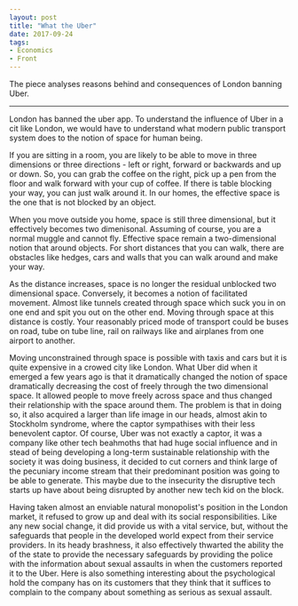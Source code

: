 ```yaml
---
layout: post
title: "What the Uber"
date: 2017-09-24
tags:
- Economics
- Front
---
```


The piece analyses reasons behind and consequences of London banning Uber.

--- 


London has banned the uber app. To understand the influence of Uber in a cit like London, we would have to understand what modern public transport system does to the notion of space for human being. 

If you are sitting in a room, you are likely to be able to move in three dimensions or three directions - left or right, forward or backwards and up or down. So, you can grab the coffee on the right, pick up a pen from the floor and walk forward with your cup of coffee. If there is table blocking your way, you can just walk around it. In our homes, the effective space is the one that is not blocked by an object. 

When you move outside you home, space is still three dimensional, but it effectively becomes two dimenisonal. Assuming of course, you are a normal muggle and cannot fly. Effective space remain a two-dimensional notion that around objects. For short distances that you can walk, there are obstacles like hedges, cars and walls that you can walk around and make your way. 

As the distance increases, space is no longer the residual unblocked two dimensional space. Conversely, it becomes a notion of facilitated movement. Almost like tunnels created through space which suck you in on one end and spit you out on the other end. Moving through space at this distance is costly. Your reasonably priced mode of transport could be buses on road, tube on tube line, rail on railways like and airplanes from one airport to another. 


Moving unconstrained through space is possible with taxis and cars but it is quite expensive in a crowed city like London. What Uber did when it emerged a few years ago is that it dramatically changed the notion of space dramatically decreasing the cost of freely through the two dimensional space. It allowed people to move freely across space and thus changed their relationship with the space around them. The problem is that in doing so, it also acquired a larger than life image in our heads, almost akin to Stockholm syndrome, where the captor sympathises with their less benevolent captor. Of course, Uber was not exactly a captor, it was a company like other tech beahmoths that had huge social influence and in stead of being developing a long-term sustainable relationship with the society it was doing business, it decided to cut corners and think large of the pecuniary income stream that their predominant position was going to be able to generate. This maybe due to the insecurity the disruptive tech starts up have about being disrupted by another new tech kid on the block.

Having taken almost an enviable natural monopolist's position in the London market, it refused to grow up and deal with its social responsibilities. Like any new social change, it did provide us with a vital service, but, without the safeguards that people in the developed world expect from their service providers. In its heady brashness, it also effectively thwarted the ability the of the state to provide the necessary safeguards by providing the police with the information about sexual assaults in when the customers reported it to the Uber. Here is also something interesting about the psychological hold the company has on its customers that they think that it suffices to complain to the company about something as serious as sexual assault. 

 

  


    